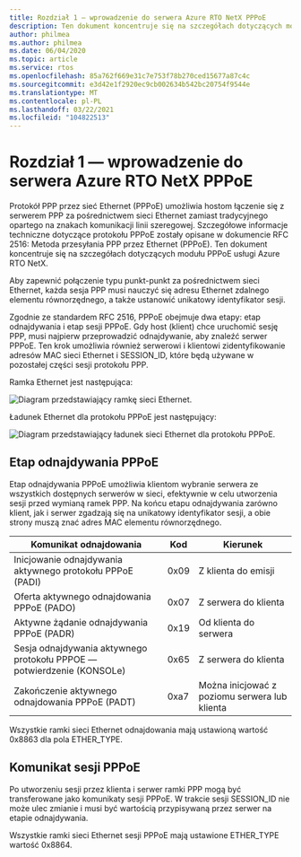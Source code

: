 ```yaml
---
title: Rozdział 1 — wprowadzenie do serwera Azure RTO NetX PPPoE
description: Ten dokument koncentruje się na szczegółach dotyczących modułu PPPoE usługi Azure RTO NetX.
author: philmea
ms.author: philmea
ms.date: 06/04/2020
ms.topic: article
ms.service: rtos
ms.openlocfilehash: 85a762f669e31c7e753f78b270ced15677a87c4c
ms.sourcegitcommit: e3d42e1f2920ec9cb002634b542bc20754f9544e
ms.translationtype: MT
ms.contentlocale: pl-PL
ms.lasthandoff: 03/22/2021
ms.locfileid: "104822513"
---
```

# <a name="chapter-1---introduction-to-azure-rtos-netx-pppoe-server"></a>Rozdział 1 — wprowadzenie do serwera Azure RTO NetX PPPoE

Protokół PPP przez sieć Ethernet (PPPoE) umożliwia hostom łączenie się z serwerem PPP za pośrednictwem sieci Ethernet zamiast tradycyjnego opartego na znakach komunikacji linii szeregowej. Szczegółowe informacje techniczne dotyczące protokołu PPPoE zostały opisane w dokumencie RFC 2516: Metoda przesyłania PPP przez Ethernet (PPPoE). Ten dokument koncentruje się na szczegółach dotyczących modułu PPPoE usługi Azure RTO NetX.

Aby zapewnić połączenie typu punkt-punkt za pośrednictwem sieci Ethernet, każda sesja PPP musi nauczyć się adresu Ethernet zdalnego elementu równorzędnego, a także ustanowić unikatowy identyfikator sesji.

Zgodnie ze standardem RFC 2516, PPPoE obejmuje dwa etapy: etap odnajdywania i etap sesji PPPoE. Gdy host (klient) chce uruchomić sesję PPP, musi najpierw przeprowadzić odnajdywanie, aby znaleźć serwer PPPoE. Ten krok umożliwia również serwerowi i klientowi zidentyfikowanie adresów MAC sieci Ethernet i SESSION_ID, które będą używane w pozostałej części sesji protokołu PPP.

Ramka Ethernet jest następująca:

![Diagram przedstawiający ramkę sieci Ethernet.](media/netx-pppoe-server-01.png)

Ładunek Ethernet dla protokołu PPPoE jest następujący:

![Diagram przedstawiający ładunek sieci Ethernet dla protokołu PPPoE.](media/netx-pppoe-server-02.png)

## <a name="pppoe-discovery-stage"></a>Etap odnajdywania PPPoE

Etap odnajdywania PPPoE umożliwia klientom wybranie serwera ze wszystkich dostępnych serwerów w sieci, efektywnie w celu utworzenia sesji przed wymianą ramek PPP. Na końcu etapu odnajdywania zarówno klient, jak i serwer zgadzają się na unikatowy identyfikator sesji, a obie strony muszą znać adres MAC elementu równorzędnego.

| Komunikat odnajdowania                                  | Kod | Kierunek                                     |
| -------------------------------------------------- | ---- | --------------------------------------------- |
| Inicjowanie odnajdywania aktywnego protokołu PPPoE (PADI)           | 0x09 | Z klienta do emisji                      |
| Oferta aktywnego odnajdowania PPPoE (PADO)                | 0x07 | Z serwera do klienta                         |
| Aktywne żądanie odnajdywania PPPoE (PADR)              | 0x19 | Od klienta do serwera                         |
| Sesja odnajdywania aktywnego protokołu PPPOE — potwierdzenie (KONSOLe) | 0x65 | Z serwera do klienta                         |
| Zakończenie aktywnego odnajdowania PPPoE (PADT)            | 0xa7 | Można inicjować z poziomu serwera lub klienta |

Wszystkie ramki sieci Ethernet odnajdowania mają ustawioną wartość 0x8863 dla pola ETHER_TYPE.

## <a name="pppoe-session-message"></a>Komunikat sesji PPPoE

Po utworzeniu sesji przez klienta i serwer ramki PPP mogą być transferowane jako komunikaty sesji PPPoE. W trakcie sesji SESSION_ID nie może ulec zmianie i musi być wartością przypisywaną przez serwer na etapie odnajdywania.

Wszystkie ramki sieci Ethernet sesji PPPoE mają ustawione ETHER_TYPE wartość 0x8864.